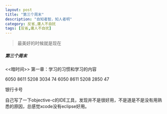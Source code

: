 ```yaml
---
layout: post
title: "第三个周末"
description: "自知者智，知人者明"
category: 反省,庸人不自扰
tags: [反省,庸人不自扰]
---
```


 > 最美好的时候就是现在

##### 第三个周末

<<暗时间>> 第一章：学习的习惯和学习的内容

6050 8611 5208 3034 74
6050 8611 5208 2850 47

银行卡号



自己写了一下objective-c的IDE工具，发现并不是很好用，不是道是不是没有用熟悉的原因，总感觉xcode没有eclipse好用。
